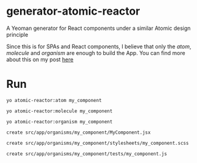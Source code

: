 # generator-atomic-reactor
A Yeoman generator for React components under a similar Atomic design principle

Since this is for SPAs and React components, I believe that only the *atom*, *molecule* and *organism* are enough to build the App. You can find more about this on my post [here](http://cassioscabral.github.io/writing/yeoman-generator-just-like-rails-scaffold/)

# Run

`yo atomic-reactor:atom my_component`

`yo atomic-reactor:molecule my_component`

`yo atomic-reactor:organism my_component`

```
create src/app/organisms/my_component/MyComponent.jsx

create src/app/organisms/my_component/stylesheets/my_component.scss

create src/app/organisms/my_component/tests/my_component.js
```
